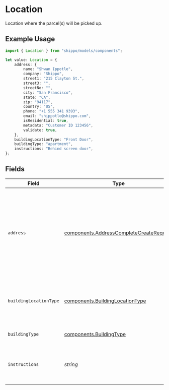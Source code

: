 # Location

Location where the parcel(s) will be picked up.

## Example Usage

```typescript
import { Location } from "shippo/models/components";

let value: Location = {
    address: {
        name: "Shwan Ippotle",
        company: "Shippo",
        street1: "215 Clayton St.",
        street3: "",
        streetNo: "",
        city: "San Francisco",
        state: "CA",
        zip: "94117",
        country: "US",
        phone: "+1 555 341 9393",
        email: "shippotle@shippo.com",
        isResidential: true,
        metadata: "Customer ID 123456",
        validate: true,
    },
    buildingLocationType: "Front Door",
    buildingType: "apartment",
    instructions: "Behind screen door",
};
```

## Fields

| Field                                                                                                                                                                                                                                                           | Type                                                                                                                                                                                                                                                            | Required                                                                                                                                                                                                                                                        | Description                                                                                                                                                                                                                                                     | Example                                                                                                                                                                                                                                                         |
| --------------------------------------------------------------------------------------------------------------------------------------------------------------------------------------------------------------------------------------------------------------- | --------------------------------------------------------------------------------------------------------------------------------------------------------------------------------------------------------------------------------------------------------------- | --------------------------------------------------------------------------------------------------------------------------------------------------------------------------------------------------------------------------------------------------------------- | --------------------------------------------------------------------------------------------------------------------------------------------------------------------------------------------------------------------------------------------------------------- | --------------------------------------------------------------------------------------------------------------------------------------------------------------------------------------------------------------------------------------------------------------- |
| `address`                                                                                                                                                                                                                                                       | [components.AddressCompleteCreateRequest](../../models/components/addresscompletecreaterequest.md)                                                                                                                                                              | :heavy_check_mark:                                                                                                                                                                                                                                              | The pickup address, which includes your name, company name, street address, city, state, zip code, <br/>country, phone number, and email address (strings). Special characters should not be included in <br/>any address element, especially name, company, and email. |                                                                                                                                                                                                                                                                 |
| `buildingLocationType`                                                                                                                                                                                                                                          | [components.BuildingLocationType](../../models/components/buildinglocationtype.md)                                                                                                                                                                              | :heavy_check_mark:                                                                                                                                                                                                                                              | Where your parcels will be available for pickup. "Security Deck" and "Shipping Dock" are only <br/>supported for DHL Express.                                                                                                                                   | Front Door                                                                                                                                                                                                                                                      |
| `buildingType`                                                                                                                                                                                                                                                  | [components.BuildingType](../../models/components/buildingtype.md)                                                                                                                                                                                              | :heavy_minus_sign:                                                                                                                                                                                                                                              | The type of building where the pickup is located.                                                                                                                                                                                                               | apartment                                                                                                                                                                                                                                                       |
| `instructions`                                                                                                                                                                                                                                                  | *string*                                                                                                                                                                                                                                                        | :heavy_minus_sign:                                                                                                                                                                                                                                              | Pickup instructions for the courier. This is a mandatory field if the building_location_type is "Other".                                                                                                                                                        | Behind screen door                                                                                                                                                                                                                                              |